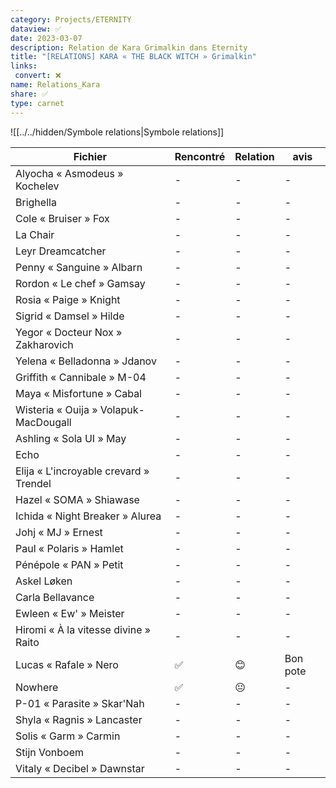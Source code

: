 ```yaml
---
category: Projects/ETERNITY
dataview: ✅
date: 2023-03-07
description: Relation de Kara Grimalkin dans Eternity
title: "[RELATIONS] KARA « THE BLACK WITCH » Grimalkin"
links: 
 convert: ❌
name: Relations_Kara
share: ✅
type: carnet
---
```


![[../../hidden/Symbole relations|Symbole relations]]

| Fichier                                                                                                                | Rencontré | Relation | avis     |
| ---------------------------------------------------------------------------------------------------------------------- | --------- | -------- | -------- |
| Alyocha « Asmodeus » Kochelev               | \-        | \-       | \-       |
| Brighella                                                       | \-        | \-       | \-       |
| Cole « Bruiser » Fox                                 | \-        | \-       | \-       |
| La Chair                                                         | \-        | \-       | \-       |
| Leyr Dreamcatcher                                       | \-        | \-       | \-       |
| Penny « Sanguine » Albarn                       | \-        | \-       | \-       |
| Rordon « Le chef » Gamsay                       | \-        | \-       | \-       |
| Rosia « Paige » Knight                             | \-        | \-       | \-       |
| Sigrid « Damsel » Hilde                           | \-        | \-       | \-       |
| Yegor « Docteur Nox » Zakharovich       | \-        | \-       | \-       |
| Yelena « Belladonna » Jdanov                 | \-        | \-       | \-       |
| Griffith « Cannibale » M-04                        | \-        | \-       | \-       |
| Maya « Misfortune » Cabal                            | \-        | \-       | \-       |
| Wisteria « Ouija » Volapuk-MacDougall    | \-        | \-       | \-       |
| Ashling « Sola UI » May                               | \-        | \-       | \-       |
| Echo                                                                     | \-        | \-       | \-       |
| Elija « L'incroyable crevard » Trendel | \-        | \-       | \-       |
| Hazel « SOMA » Shiawase                               | \-        | \-       | \-       |
| Ichida « Night Breaker » Alurea               | \-        | \-       | \-       |
| Johj « MJ » Ernest                                         | \-        | \-       | \-       |
| Paul « Polaris » Hamlet                               | \-        | \-       | \-       |
| Pénépole « PAN » Petit                                 | \-        | \-       | \-       |
| Askel Løken                                                     | \-        | \-       | \-       |
| Carla Bellavance                                           | \-        | \-       | \-       |
| Ewleen « Ew' » Meister                               | \-        | \-       | \-       |
| Hiromi « À la vitesse divine » Raito   | \-        | \-       | \-       |
| Lucas « Rafale » Nero                                 | ✅      | 😊       | Bon pote |
| Nowhere                                                             | ✅      | 😐       | \-       |
| P-01 « Parasite » Skar'Nah                       | \-        | \-       | \-       |
| Shyla « Ragnis » Lancaster                       | \-        | \-       | \-       |
| Solis « Garm » Carmin                                 | \-        | \-       | \-       |
| Stijn Vonboem                                                 | \-        | \-       | \-       |
| Vitaly « Decibel » Dawnstar                     | \-        | \-       | \-       |


